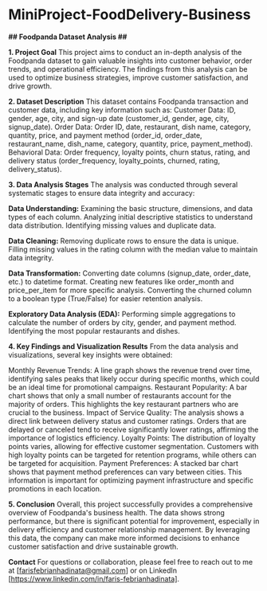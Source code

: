 # MiniProject-FoodDelivery-Business
**## Foodpanda Dataset Analysis ##**

**1. Project Goal**
This project aims to conduct an in-depth analysis of the Foodpanda dataset to gain valuable insights into customer behavior, order trends, and operational efficiency. The findings from this analysis can be used to optimize business strategies, improve customer satisfaction, and drive growth.

**2. Dataset Description**
This dataset contains Foodpanda transaction and customer data, including key information such as:
Customer Data: ID, gender, age, city, and sign-up date (customer_id, gender, age, city, signup_date).
Order Data: Order ID, date, restaurant, dish name, category, quantity, price, and payment method (order_id, order_date, restaurant_name, dish_name, category, quantity, price, payment_method).
Behavioral Data: Order frequency, loyalty points, churn status, rating, and delivery status (order_frequency, loyalty_points, churned, rating, delivery_status).

**3. Data Analysis Stages**
The analysis was conducted through several systematic stages to ensure data integrity and accuracy:

**Data Understanding:**
Examining the basic structure, dimensions, and data types of each column.
Analyzing initial descriptive statistics to understand data distribution.
Identifying missing values and duplicate data.

**Data Cleaning:**
Removing duplicate rows to ensure the data is unique.
Filling missing values in the rating column with the median value to maintain data integrity.

**Data Transformation:**
Converting date columns (signup_date, order_date, etc.) to datetime format.
Creating new features like order_month and price_per_item for more specific analysis.
Converting the churned column to a boolean type (True/False) for easier retention analysis.

**Exploratory Data Analysis (EDA):**
Performing simple aggregations to calculate the number of orders by city, gender, and payment method.
Identifying the most popular restaurants and dishes.

**4. Key Findings and Visualization Results**
From the data analysis and visualizations, several key insights were obtained:

Monthly Revenue Trends: A line graph shows the revenue trend over time, identifying sales peaks that likely occur during specific months, which could be an ideal time for promotional campaigns.
Restaurant Popularity: A bar chart shows that only a small number of restaurants account for the majority of orders. This highlights the key restaurant partners who are crucial to the business.
Impact of Service Quality: The analysis shows a direct link between delivery status and customer ratings. Orders that are delayed or canceled tend to receive significantly lower ratings, affirming the importance of logistics efficiency.
Loyalty Points: The distribution of loyalty points varies, allowing for effective customer segmentation. Customers with high loyalty points can be targeted for retention programs, while others can be targeted for acquisition.
Payment Preferences: A stacked bar chart shows that payment method preferences can vary between cities. This information is important for optimizing payment infrastructure and specific promotions in each location.

**5. Conclusion**
Overall, this project successfully provides a comprehensive overview of Foodpanda's business health. The data shows strong performance, but there is significant potential for improvement, especially in delivery efficiency and customer relationship management. By leveraging this data, the company can make more informed decisions to enhance customer satisfaction and drive sustainable growth.

**Contact**
For questions or collaboration, please feel free to reach out to me at [farisfebrianhadinata@gmail.com] or on LinkedIn [https://www.linkedin.com/in/faris-febrianhadinata].
